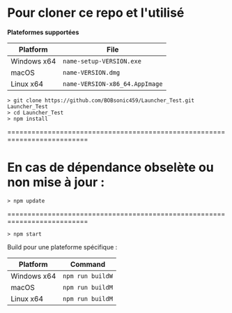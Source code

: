 # Pour cloner ce repo et l'utilisé

**Plateformes supportées**

| Platform | File |
| -------- | ---- |
| Windows x64 | `name-setup-VERSION.exe` |
| macOS | `name-VERSION.dmg` |
| Linux x64 | `name-VERSION-x86_64.AppImage` |

```console
> git clone https://github.com/BOBsonic459/Launcher_Test.git Launcher_Test
> cd Launcher_Test
> npm install
```

==========================================================================

# En cas de dépendance obselète ou non mise à jour : 

```console
> npm update
```

==========================================================================

```console
> npm start
```

Build pour une plateforme spécifique :

| Platform    | Command              |
| ----------- | -------------------- |
| Windows x64 | `npm run buildW`     |
| macOS       | `npm run buildM`     |
| Linux x64   | `npm run buildM`     |
